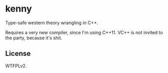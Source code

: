 # kenny

Type-safe western theory wrangling in C++.

Requires a very new compiler, since I'm using C++11. VC++ is not invited to the party, because it's shit.

## License

WTFPLv2.
